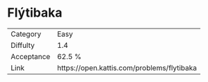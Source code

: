 # Flýtibaka

<table>
    <tr>
        <td>Category</td>
        <td>Easy</td>
    </tr>
    <tr>
        <td>Diffulty</td>
        <td>1.4</td>
    </tr>
    <tr>
        <td>Acceptance</td>
        <td>62.5 %</td>
    </tr>
    <tr>
        <td>Link</td>
        <td>https://open.kattis.com/problems/flytibaka</td>
    </tr>
</table>